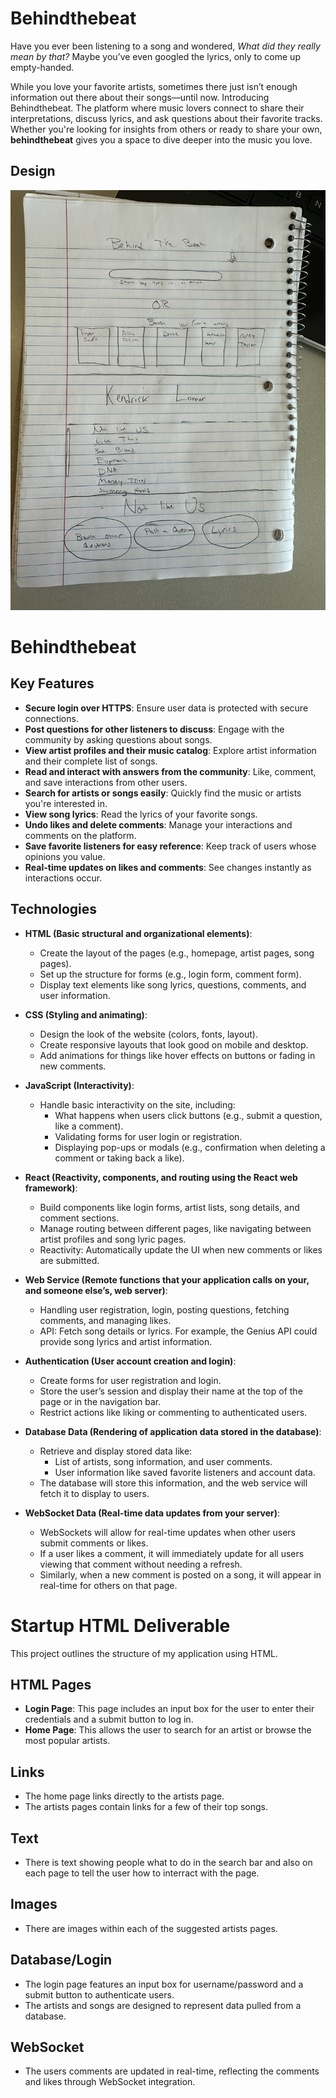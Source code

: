 # Behindthebeat

Have you ever been listening to a song and wondered, *What did they really mean by that?* Maybe you’ve even googled the lyrics, only to come up empty-handed. 

While you love your favorite artists, sometimes there just isn’t enough information out there about their songs—until now. Introducing Behindthebeat. The platform where music lovers connect to share their interpretations, discuss lyrics, and ask questions about their favorite tracks. Whether you're looking for insights from others or ready to share your own, **behindthebeat** gives you a space to dive deeper into the music you love.

## Design

![Behindthebeat Outline](IMG_4123.jpg) 

# Behindthebeat

## Key Features

- **Secure login over HTTPS**: Ensure user data is protected with secure connections.
- **Post questions for other listeners to discuss**: Engage with the community by asking questions about songs.
- **View artist profiles and their music catalog**: Explore artist information and their complete list of songs.
- **Read and interact with answers from the community**: Like, comment, and save interactions from other users.
- **Search for artists or songs easily**: Quickly find the music or artists you're interested in.
- **View song lyrics**: Read the lyrics of your favorite songs.
- **Undo likes and delete comments**: Manage your interactions and comments on the platform.
- **Save favorite listeners for easy reference**: Keep track of users whose opinions you value.
- **Real-time updates on likes and comments**: See changes instantly as interactions occur.

## Technologies

- **HTML (Basic structural and organizational elements)**:
  - Create the layout of the pages (e.g., homepage, artist pages, song pages).
  - Set up the structure for forms (e.g., login form, comment form).
  - Display text elements like song lyrics, questions, comments, and user information.

- **CSS (Styling and animating)**:
  - Design the look of the website (colors, fonts, layout).
  - Create responsive layouts that look good on mobile and desktop.
  - Add animations for things like hover effects on buttons or fading in new comments.

- **JavaScript (Interactivity)**:
  - Handle basic interactivity on the site, including:
    - What happens when users click buttons (e.g., submit a question, like a comment).
    - Validating forms for user login or registration.
    - Displaying pop-ups or modals (e.g., confirmation when deleting a comment or taking back a like).

- **React (Reactivity, components, and routing using the React web framework)**:
  - Build components like login forms, artist lists, song details, and comment sections.
  - Manage routing between different pages, like navigating between artist profiles and song lyric pages.
  - Reactivity: Automatically update the UI when new comments or likes are submitted.

- **Web Service (Remote functions that your application calls on your, and someone else’s, web server)**:
  - Handling user registration, login, posting questions, fetching comments, and managing likes.
  - API: Fetch song details or lyrics. For example, the Genius API could provide song lyrics and artist information.

- **Authentication (User account creation and login)**:
  - Create forms for user registration and login.
  - Store the user’s session and display their name at the top of the page or in the navigation bar.
  - Restrict actions like liking or commenting to authenticated users.

- **Database Data (Rendering of application data stored in the database)**:
  - Retrieve and display stored data like:
    - List of artists, song information, and user comments.
    - User information like saved favorite listeners and account data.
  - The database will store this information, and the web service will fetch it to display to users.

- **WebSocket Data (Real-time data updates from your server)**:
  - WebSockets will allow for real-time updates when other users submit comments or likes.
  - If a user likes a comment, it will immediately update for all users viewing that comment without needing a refresh.
  - Similarly, when a new comment is posted on a song, it will appear in real-time for others on that page.

# Startup HTML Deliverable

This project outlines the structure of my application using HTML.

## HTML Pages

- **Login Page**: This page includes an input box for the user to enter their credentials and a submit button to log in.
- **Home Page**: This allows the user to search for an artist or browse the most popular artists.

## Links

- The home page links directly to the artists page.
- The artists pages contain links for a few of their top songs.

## Text

- There is text showing people what to do in the search bar and also on each page to tell the user how to interract with the page.

## Images

- There are images within each of the suggested artists pages.

## Database/Login

- The login page features an input box for username/password and a submit button to authenticate users.
- The artists and songs are designed to represent data pulled from a database.

## WebSocket

- The users comments are updated in real-time, reflecting the comments and likes through WebSocket integration.



